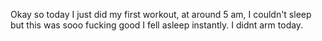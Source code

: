 Okay so today I just did my first workout, at around 5 am, I couldn't sleep but this was sooo fucking good I fell asleep instantly.
I didnt arm today.

